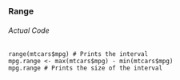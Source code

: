 ### Range
###### Actual Code
```
range(mtcars$mpg) # Prints the interval
mpg.range <- max(mtcars$mpg) - min(mtcars$mpg)
mpg.range # Prints the size of the interval
```
